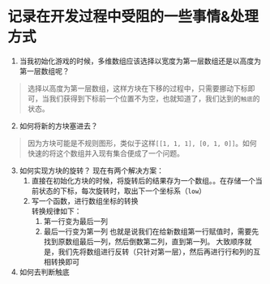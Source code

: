 # 记录在开发过程中受阻的一些事情&处理方式

1. 当我初始化游戏的时候，多维数组应该选择以宽度为第一层数组还是以高度为第一层数组呢？  
  > 选择以高度为第一层数组，这样方块在下移的过程中，只需要挪动下标即可，当我们获得到下标前一个位置不为空，也就知道了，我们达到的`触底`的状态。
2. 如何将新的方块塞进去？
  > 因为方块可能是不规则图形，类似于这样`[[1, 1, 1], [0, 1, 0]]`。如何快速的将这个数组并入现有集合便成了一个问题。
3. 如何实现方块的旋转？
  现在有两个解决方案：  
    1. 直接在初始化方块的时候，将旋转后的结果存为一个数组。。在存储一个当前状态的下标，每次旋转时，取出下一个坐标系（`low`）
    2. 写一个函数，进行数组坐标的转换  
      转换规律如下：  
        1. 第一行变为最后一列
        2. 最后一行变为第一列
      也就是说我们在给新数组第一行赋值时，需要先找到原数组最后一列，然后倒数第二列，直到第一列。
      大致顺序就是，我们先将数组进行反转（只针对第一层），然后再进行行和列的互相转换即可
4. 如何去判断触底
